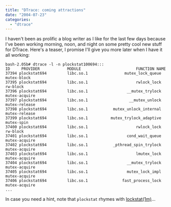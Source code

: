 ```yaml
---
title: "DTrace: coming attractions"
date: "2004-07-23"
categories: 
  - "dtrace"
---
```


I haven't been as prolific a blog writer as I like for the last few days because I've been working morning, noon, and night on some pretty cool new stuff for DTrace. Here's a teaser, I promise I'll give you more later when I have it all working:

```
bash-2.05b# dtrace -l -n plockstat100694:::
ID     PROVIDER            MODULE                        FUNCTION NAME
37394 plockstat694         libc.so.1                mutex_lock_queue mutex-block
37395 plockstat694         libc.so.1                     rwlock_lock rw-block
37396 plockstat694         libc.so.1                 __mutex_trylock mutex-acquire
37397 plockstat694         libc.so.1                  __mutex_unlock mutex-release
37398 plockstat694         libc.so.1           mutex_unlock_internal mutex-release
37399 plockstat694         libc.so.1          mutex_trylock_adaptive mutex-spin
37400 plockstat694         libc.so.1                     rwlock_lock rw-block
37401 plockstat694         libc.so.1                 cond_wait_queue mutex-acquire
37402 plockstat694         libc.so.1           _pthread_spin_trylock mutex-acquire
37403 plockstat694         libc.so.1                     lmutex_lock mutex-acquire
37404 plockstat694         libc.so.1                 __mutex_trylock mutex-acquire
37405 plockstat694         libc.so.1                 mutex_lock_impl mutex-acquire
37406 plockstat694         libc.so.1               fast_process_lock mutex-acquire
...

```

In case you need a hint, note that `plockstat` rhymes with [lockstat(1m)](http://docs.sun.com/db/doc/816-5166/6mbb1kq58?a=view)...
